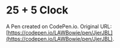 # 25 + 5 Clock

A Pen created on CodePen.io. Original URL: [https://codepen.io/LAWBowie/pen/JjerJBL](https://codepen.io/LAWBowie/pen/JjerJBL).

